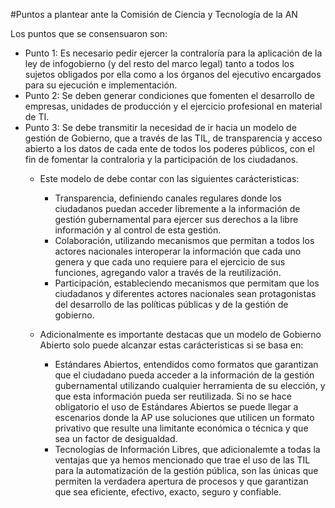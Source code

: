 #Puntos a plantear ante la Comisión de Ciencia y Tecnología de la AN

Los puntos que se consensuaron son:

* Punto 1: Es necesario pedir ejercer la contraloría para la aplicación de la ley de infogobierno (y del resto del marco legal) tanto a todos los sujetos obligados por ella como a los órganos del ejecutivo encargados para su ejecución e implementación.
* Punto 2: Se deben generar condiciones que fomenten el desarrollo de empresas, unidades de producción y el ejercicio profesional en material de TI.
* Punto 3: Se debe transmitir la necesidad de ir hacia un modelo de gestión de Gobierno, que a través de las TIL, de transparencia y acceso abierto a los datos de cada ente de todos los poderes públicos, con el fin de fomentar la contraloria y la participación de los ciudadanos.
	- Este modelo de debe contar con las siguientes carácteristicas:
		+ Transparencia, definiendo canales regulares donde los ciudadanos puedan acceder libremente a la información de gestión gubernamental para ejercer sus derechos a la libre información y al control de esta gestión.
		+ Colaboración, utilizando mecanismos que permitan a todos los actores nacionales interoperar la información que cada uno genera y que cada uno requiere para el ejercicio de sus funciones, agregando valor a través de la reutilización.
		+ Participación, estableciendo mecanismos que permitam que los ciudadanos y diferentes actores nacionales sean protagonistas del desarrollo de las políticas públicas y de la gestión de gobierno.

	-  Adicionalmente es importante destacas que un modelo de Gobierno Abierto solo puede alcanzar estas carácteristicas si se basa en:
		+ Estándares Abiertos, entendidos como formatos que garantizan que el ciudadano pueda acceder a la información de la gestión gubernamental utilizando cualquier herramienta de su elección, y que esta información pueda ser reutilizada. Si no se hace obligatorio el uso de Estándares Abiertos se puede llegar a escenarios donde la AP use soluciones que utilicen un formato privativo que resulte una limitante económica o técnica y que sea un factor de desigualdad.
		+ Tecnologías de Información Libres, que adicionalemte a todas la ventajas que ya hemos mencionado que trae el uso de las TIL para la automatización de la gestión pública, son las únicas que permiten la verdadera apertura de procesos y que garantizan que sea eficiente, efectivo, exacto, seguro y confiable.
